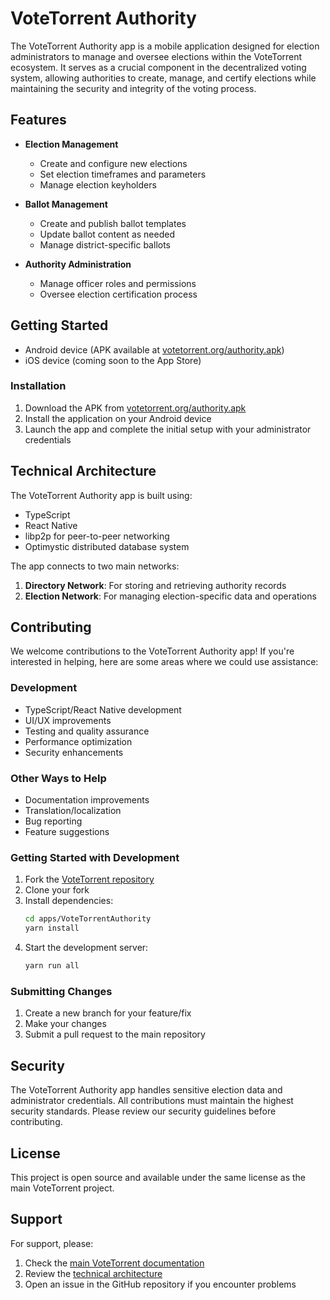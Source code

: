 # VoteTorrent Authority

The VoteTorrent Authority app is a mobile application designed for election administrators to manage and oversee elections within the VoteTorrent ecosystem. It serves as a crucial component in the decentralized voting system, allowing authorities to create, manage, and certify elections while maintaining the security and integrity of the voting process.

## Features

- **Election Management**

  - Create and configure new elections
  - Set election timeframes and parameters
  - Manage election keyholders

- **Ballot Management**

  - Create and publish ballot templates
  - Update ballot content as needed
  - Manage district-specific ballots

- **Authority Administration**

  - Manage officer roles and permissions
  - Oversee election certification process

## Getting Started

- Android device (APK available at [votetorrent.org/authority.apk](https://votetorrent.org/authority.apk))
- iOS device (coming soon to the App Store)

### Installation

1. Download the APK from [votetorrent.org/authority.apk](https://votetorrent.org/authority.apk)
2. Install the application on your Android device
3. Launch the app and complete the initial setup with your administrator credentials

## Technical Architecture

The VoteTorrent Authority app is built using:

- TypeScript
- React Native
- libp2p for peer-to-peer networking
- Optimystic distributed database system

The app connects to two main networks:

1. **Directory Network**: For storing and retrieving authority records
2. **Election Network**: For managing election-specific data and operations

## Contributing

We welcome contributions to the VoteTorrent Authority app! If you're interested in helping, here are some areas where we could use assistance:

### Development

- TypeScript/React Native development
- UI/UX improvements
- Testing and quality assurance
- Performance optimization
- Security enhancements

### Other Ways to Help

- Documentation improvements
- Translation/localization
- Bug reporting
- Feature suggestions

### Getting Started with Development

1. Fork the [VoteTorrent repository](https://github.com/gotchoices/votetorrent)
2. Clone your fork
3. Install dependencies:
   ```bash
   cd apps/VoteTorrentAuthority
   yarn install
   ```
4. Start the development server:
   ```bash
   yarn run all
   ```

### Submitting Changes

1. Create a new branch for your feature/fix
2. Make your changes
3. Submit a pull request to the main repository

## Security

The VoteTorrent Authority app handles sensitive election data and administrator credentials. All contributions must maintain the highest security standards. Please review our security guidelines before contributing.

## License

This project is open source and available under the same license as the main VoteTorrent project.

## Support

For support, please:

1. Check the [main VoteTorrent documentation](https://github.com/gotchoices/votetorrent)
2. Review the [technical architecture](doc/architecture.md)
3. Open an issue in the GitHub repository if you encounter problems
